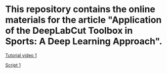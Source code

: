 # This repository contains the online materials for the article "Application of the DeepLabCut Toolbox in Sports: A Deep Learning Approach".


[Tutorial video 1](https://youtu.be/7Prv_8zBTi4)

[Script 1](https://github.com/apolinario-souza/DeepLabCut_sports/blob/main/script_1.py)
